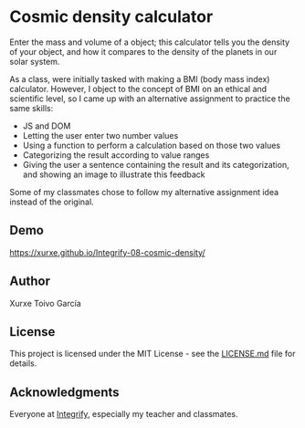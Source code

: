 # Cosmic density calculator

Enter the mass and volume of a object; this calculator tells you the density of your object, and how it compares to the density of the planets in our solar system.

As a class, were initially tasked with making a BMI (body mass index) calculator. However, I object to the concept of BMI on an ethical and scientific level, so I came up with an alternative assignment to practice the same skills:
- JS and DOM
- Letting the user enter two number values
- Using a function to perform a calculation based on those two values
- Categorizing the result according to value ranges
- Giving the user a sentence containing the result and its categorization, and showing an image to illustrate this feedback

Some of my classmates chose to follow my alternative assignment idea instead of the original.

## Demo

https://xurxe.github.io/Integrify-08-cosmic-density/

## Author

Xurxe Toivo García

## License

This project is licensed under the MIT License - see the [LICENSE.md](LICENSE.md) file for details.

## Acknowledgments

Everyone at [Integrify](https://github.com/Integrify-Finland), especially my teacher and classmates.